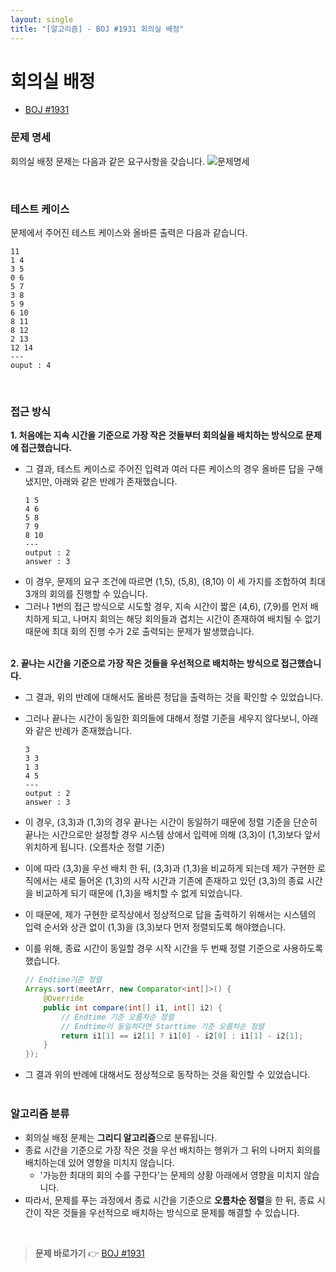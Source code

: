 ```yaml
---
layout: single
title: "[알고리즘] - BOJ #1931 회의실 배정"
---
```


# 회의실 배정

- [BOJ #1931](https://www.acmicpc.net/problem/1931)

### 문제 명세

회의실 배정 문제는 다음과 같은 요구사항을 갖습니다.
![문제명세]({{site.url}}/images/2024-01-06-alg/problem.png)

<br/>

### 테스트 케이스

문제에서 주어진 테스트 케이스와 올바른 출력은 다음과 같습니다.

```
11
1 4
3 5
0 6
5 7
3 8
5 9
6 10
8 11
8 12
2 13
12 14
---
ouput : 4
```

<br/>

### 접근 방식

**1. 처음에는 지속 시간을 기준으로 가장 작은 것들부터 회의실을 배치하는 방식으로 문제에 접근했습니다.**

- 그 결과, 테스트 케이스로 주어진 입력과 여러 다른 케이스의 경우 올바른 답을 구해냈지만, 아래와 같은 반례가 존재했습니다.
  ```
  1 5
  4 6
  5 8
  7 9
  8 10
  ---
  output : 2
  answer : 3
  ```
- 이 경우, 문제의 요구 조건에 따르면 (1,5), (5,8), (8,10) 이 세 가지를 조합하여 최대 3개의 회의를 진행할 수 있습니다.
- 그러나 1번의 접근 방식으로 시도할 경우, 지속 시간이 짧은 (4,6), (7,9)를 먼저 배치하게 되고, 나머지 회의는 해당 회의들과 겹치는 시간이 존재하여 배치될 수 없기 때문에 최대 회의 진행 수가 2로 출력되는 문제가 발생했습니다.
  <br/><br/>

**2. 끝나는 시간을 기준으로 가장 작은 것들을 우선적으로 배치하는 방식으로 접근했습니다.**

- 그 결과, 위의 반례에 대해서도 올바른 정답을 출력하는 것을 확인할 수 있었습니다.
- 그러나 끝나는 시간이 동일한 회의들에 대해서 정렬 기준을 세우지 않다보니, 아래와 같은 반례가 존재했습니다.
  ```
  3
  3 3
  1 3
  4 5
  ---
  output : 2
  answer : 3
  ```
- 이 경우, (3,3)과 (1,3)의 경우 끝나는 시간이 동일하기 때문에 정렬 기준을 단순히 끝나는 시간으로만 설정할 경우 시스템 상에서 입력에 의해 (3,3)이 (1,3)보다 앞서 위치하게 됩니다. (오름차순 정렬 기준)
- 이에 따라 (3,3)을 우선 배치 한 뒤, (3,3)과 (1,3)을 비교하게 되는데 제가 구현한 로직에서는 새로 들어온 (1,3)의 시작 시간과 기존에 존재하고 있던 (3,3)의 종료 시간을 비교하게 되기 때문에 (1,3)을 배치할 수 없게 되었습니다.
- 이 때문에, 제가 구현한 로직상에서 정상적으로 답을 출력하기 위해서는 시스템의 입력 순서와 상관 없이 (1,3)을 (3,3)보다 먼저 정렬되도록 해야했습니다.

- 이를 위해, 종료 시간이 동일할 경우 시작 시간을 두 번째 정렬 기준으로 사용하도록 했습니다.
  ```java
  // Endtime기준 정렬
  Arrays.sort(meetArr, new Comparator<int[]>() {
      @Override
      public int compare(int[] i1, int[] i2) {
          // Endtime 기준 오름차순 정렬
          // Endtime이 동일하다면 Starttime 기준 오름차순 정렬
          return i1[1] == i2[1] ? i1[0] - i2[0] : i1[1] - i2[1];
      }
  });
  ```
- 그 결과 위의 반례에 대해서도 정상적으로 동작하는 것을 확인할 수 있었습니다.
  <br/><br/>

### 알고리즘 분류

- 회의실 배정 문제는 **그리디 알고리즘**으로 분류됩니다.
- 종료 시간을 기준으로 가장 작은 것을 우선 배치하는 행위가 그 뒤의 나머지 회의를 배치하는데 있어 영향을 미치지 않습니다.
  - '가능한 최대의 회의 수를 구한다'는 문제의 상황 아래에서 영향을 미치지 않습니다.
- 따라서, 문제를 푸는 과정에서 종료 시간을 기준으로 **오름차순 정렬**을 한 뒤, 종료 시간이 작은 것들을 우선적으로 배치하는 방식으로 문제를 해결할 수 있습니다.

<br/>

> **문제 바로가기** 👉 [BOJ #1931](https://www.acmicpc.net/problem/1931)
